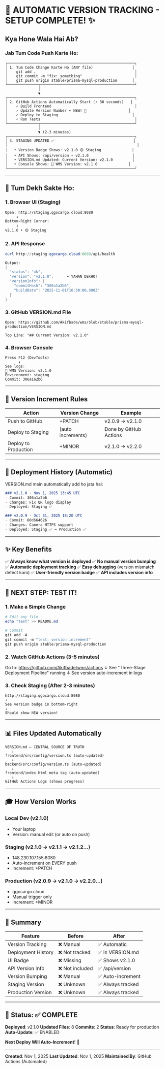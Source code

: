 # 🚀 AUTOMATIC VERSION TRACKING - SETUP COMPLETE! ✨

## Kya Hone Wala Hai Ab?

### **Jab Tum Code Push Karte Ho:**

```
┌──────────────────────────────────────────────────────────┐
│ 1. Tum Code Change Karte Ho (ANY file)                  │
│    git add .                                             │
│    git commit -m "fix: something"                        │
│    git push origin stable/prisma-mysql-production       │
└──────────────┬───────────────────────────────────────────┘
               │
               ▼
┌──────────────────────────────────────────────────────────┐
│ 2. GitHub Actions Automatically Start (⚡ 30 seconds)   │
│    ✓ Build Frontend                                      │
│    ✓ Update Version Number ← NEW! 🎯                   │
│    ✓ Deploy to Staging                                  │
│    ✓ Run Tests                                           │
└──────────────┬───────────────────────────────────────────┘
               │
               ▼ (2-3 minutes)
┌──────────────────────────────────────────────────────────┐
│ 3. STAGING UPDATED ✅                                    │
│                                                           │
│   • Version Badge Shows: v2.1.0 🟡 Staging              │
│   • API Shows: /api/version → v2.1.0                    │
│   • VERSION.md Updated: Current Version: v2.1.0         │
│   • Console Shows: 🚀 WMS Version: v2.1.0              │
└──────────────────────────────────────────────────────────┘
```

---

## 🎯 Tum Dekh Sakte Ho:

### **1. Browser UI (Staging)**
```
Open: http://staging.qgocargo.cloud:8080
     ↓
Bottom-Right Corner:
     ↓
v2.1.0 • 🟡 Staging
```

### **2. API Response**
```powershell
curl http://staging.qgocargo.cloud:8080/api/health

Output:
{
  "status": "ok",
  "version": "v2.1.0",      ← YAHAN DEKHO!
  "versionInfo": {
    "commitHash": "306a1a2b6",
    "buildDate": "2025-11-01T10:30:00.000Z"
  }
}
```

### **3. GitHub VERSION.md File**
```
Open: https://github.com/Akifbade/wms/blob/stable/prisma-mysql-production/VERSION.md

Top Line: "## Current Version: v2.1.0"
```

### **4. Browser Console**
```
Press F12 (DevTools)
      ↓
See logs:
🚀 WMS Version: v2.1.0
Environment: staging
Commit: 306a1a2b6
```

---

## 🔄 Version Increment Rules

| Action | Version Change | Example |
|--------|---|---|
| Push to GitHub | +PATCH | v2.0.9 → v2.1.0 |
| Deploy to Staging | (auto increments) | Done by GitHub Actions |
| Deploy to Production | +MINOR | v2.1.0 → v2.2.0 |

---

## 📝 Deployment History (Automatic)

VERSION.md mein automatically add ho jata hai:

```markdown
### v2.1.0 - Nov 1, 2025 13:45 UTC
- Commit: 306a1a2b6
- Changes: Fix QR logo display
- Deployed: Staging ✅

### v2.0.9 - Oct 31, 2025 18:20 UTC
- Commit: 60d664626
- Changes: Camera HTTPS support
- Deployed: Staging ✅ → Production ✅
```

---

## ✨ Key Benefits

✅ **Always know what version is deployed**
✅ **No manual version bumping**
✅ **Automatic deployment tracking**
✅ **Easy debugging** (version mismatch detect karo)
✅ **User-friendly version badge**
✅ **API includes version info**

---

## 🚀 NEXT STEP: TEST IT!

### **1. Make a Simple Change**
```powershell
# Edit any file
echo "test" >> README.md

# Commit
git add -A
git commit -m "test: version increment"
git push origin stable/prisma-mysql-production
```

### **2. Watch GitHub Actions** (3-5 minutes)
Go to: https://github.com/Akifbade/wms/actions
↓
See "Three-Stage Deployment Pipeline" running
↓
See version auto-increment in logs

### **3. Check Staging** (After 2-3 minutes)
```
http://staging.qgocargo.cloud:8080
↓
See version badge in bottom-right
↓
Should show NEW version!
```

---

## 📊 Files Updated Automatically

```
VERSION.md ← CENTRAL SOURCE OF TRUTH
   ↓
frontend/src/config/version.ts (auto-updated)
   ↓
backend/src/config/version.ts (auto-updated)
   ↓
frontend/index.html meta tag (auto-updated)
   ↓
GitHub Actions Logs (shows progress)
```

---

## 🎓 How Version Works

### **Local Dev (v2.1.0)**
- Your laptop
- Version: manual edit (or auto on push)

### **Staging (v2.1.0 → v2.1.1 → v2.1.2...)**
- 148.230.107.155:8080
- Auto-increment on EVERY push
- Increment: +PATCH

### **Production (v2.0.9 → v2.1.0 → v2.2.0...)**
- qgocargo.cloud
- Manual trigger only
- Increment: +MINOR

---

## 📌 Summary

| Feature | Before | After |
|---------|--------|-------|
| Version Tracking | ❌ Manual | ✅ Automatic |
| Deployment History | ❌ Not tracked | ✅ In VERSION.md |
| UI Badge | ❌ Missing | ✅ Shows v2.1.0 |
| API Version Info | ❌ Not included | ✅ /api/version |
| Version Bumping | ❌ Manual | ✅ Auto-increment |
| Staging Version | ❌ Unknown | ✅ Always tracked |
| Production Version | ❌ Unknown | ✅ Always tracked |

---

## 🎯 Status: ✅ COMPLETE

**Deployed**: v2.1.0
**Updated Files**: 8
**Commits**: 2
**Status**: Ready for production
**Auto-Update**: ✅ ENABLED

**Next Deploy Will Auto-Increment!** 🚀

---

**Created**: Nov 1, 2025
**Last Updated**: Nov 1, 2025
**Maintained By**: GitHub Actions (Automated)
